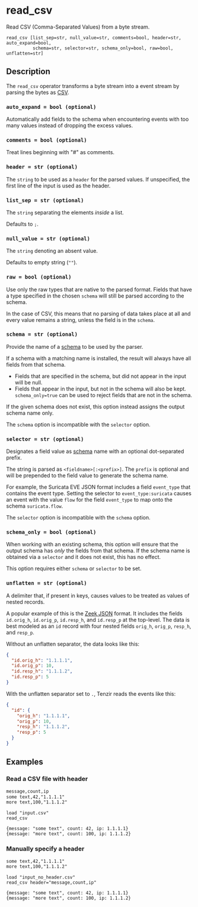 # read_csv

Read CSV (Comma-Separated Values) from a byte stream.

```tql
read_csv [list_sep=str, null_value=str, comments=bool, header=str, auto_expand=bool,
          schema=str, selector=str, schema_only=bool, raw=bool, unflatten=str]
```

## Description

The `read_csv` operator transforms a byte stream into a event stream by parsing
the bytes as [CSV](https://en.wikipedia.org/wiki/Comma-separated_values).

### `auto_expand = bool (optional)`

Automatically add fields to the schema when encountering events with too many
values instead of dropping the excess values.

### `comments = bool (optional)`

Treat lines beginning with "#" as comments.

### `header = str (optional)`

The `string` to be used as a `header` for the parsed values.
If unspecified, the first line of the input is used as the header.

### `list_sep = str (optional)`

The `string` separating the elements _inside_ a list.

Defaults to `;`.

### `null_value = str (optional)`

The `string` denoting an absent value.

Defaults to empty string (`""`).

### `raw = bool (optional)`

Use only the raw types that are native to the parsed format. Fields that have a type
specified in the chosen `schema` will still be parsed according to the schema.

In the case of CSV, this means that no parsing of data takes place at all
and every value remains a string, unless the field is in the `schema`.

### `schema = str (optional)`

Provide the name of a [schema](../../data-model/schemas.md) to be used by the
parser.

If a schema with a matching name is installed, the result will always have
all fields from that schema.
* Fields that are specified in the schema, but did not appear in the input will be null.
* Fields that appear in the input, but not in the schema will also be kept. `schema_only=true`
can be used to reject fields that are not in the schema.

If the given schema does not exist, this option instead assigns the output schema name only.

The `schema` option is incompatible with the `selector` option.

### `selector = str (optional)`

Designates a field value as [schema](../../data-model/schemas.md) name with an
optional dot-separated prefix.

The string is parsed as `<fieldname>[:<prefix>]`. The `prefix` is optional and
will be prepended to the field value to generate the schema name.

For example, the Suricata EVE JSON format includes a field
`event_type` that contains the event type. Setting the selector to
`event_type:suricata` causes an event with the value `flow` for the field
`event_type` to map onto the schema `suricata.flow`.

The `selector` option is incompatible with the `schema` option.

### `schema_only = bool (optional)`

When working with an existing schema, this option will ensure that the output
schema has *only* the fields from that schema. If the schema name is obtained via a `selector`
and it does not exist, this has no effect.

This option requires either `schema` or `selector` to be set.

### `unflatten = str (optional)`

A delimiter that, if present in keys, causes values to be treated as values of
nested records.

A popular example of this is the [Zeek JSON](read_zeek_json.md) format. It includes
the fields `id.orig_h`, `id.orig_p`, `id.resp_h`, and `id.resp_p` at the
top-level. The data is best modeled as an `id` record with four nested fields
`orig_h`, `orig_p`, `resp_h`, and `resp_p`.

Without an unflatten separator, the data looks like this:

```json title="Without unflattening"
{
  "id.orig_h": "1.1.1.1",
  "id.orig_p": 10,
  "id.resp_h": "1.1.1.2",
  "id.resp_p": 5
}
```

With the unflatten separator set to `.`, Tenzir reads the events like this:

```json title="With 'unflatten'"
{
  "id": {
    "orig_h": "1.1.1.1",
    "orig_p": 10,
    "resp_h": "1.1.1.2",
    "resp_p": 5
  }
}
```

## Examples

### Read a CSV file with header

```txt title="input.csv"
message,count,ip
some text,42,"1.1.1.1"
more text,100,"1.1.1.2"
```

```tql
load "input.csv"
read_csv
```

```tql
{message: "some text", count: 42, ip: 1.1.1.1}
{message: "more text", count: 100, ip: 1.1.1.2}
```

### Manually specify a header

```txt title="input_no_header.csv"
some text,42,"1.1.1.1"
more text,100,"1.1.1.2"
```

```tql
load "input_no_header.csv"
read_csv header="message,count,ip"
```

```tql
{message: "some text", count: 42, ip: 1.1.1.1}
{message: "more text", count: 100, ip: 1.1.1.2}
```
